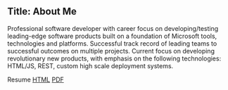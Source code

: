 Title: About Me
---
Professional software developer with career focus on developing/testing leading-edge software products built on a foundation of Microsoft tools, technologies and platforms. 
Successful track record of leading teams to successful outcomes on multiple projects. 
Current focus on developing revolutionary new products, with emphasis on the following technologies: HTML/JS, REST, custom high scale deployment systems.

Resume <a href="./resume.html" target="_blank">HTML</a> <a href="./resume.pdf" target="_blank">PDF</a>